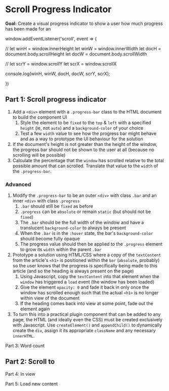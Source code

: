 # Scroll Progress Indicator

**Goal:** Create a visual progress indicator to show a user how much progress has been made for an


window.addEventListener('scroll', event => {
  
  //
  let winH = window.innerHeight
  let winW = window.innerWidth
  let docH = document.body.scrollHeight
  let docW = document.body.scrollWidth

  //
  let scrY = window.scrollY
  let scrX = window.scrollX

  console.log(winH, winW, docH, docW, scrY, scrX);

})


## Part 1: Scroll progress indicator
1. Add a `<div>` element with a `.progress-bar` class to the HTML document to build the component UI
   1. Style the element to be `fixed` to the `top` & `left` with a specified `height` (ie, not `auto`) and a `background-color` of your choice
   2. Test a few `width` value to see how the progress bar might behave and as a way to prototype the UI behaviour for the solution
2. If the document's height is not greater than the height of the window, the progress bar should not be shown to the user at all (because no scrolling will be possible)
3. Calculate the percentage that the `window` has scrolled relative to the total possible amount that can scrolled. Translate that value to the `width` of the `.progress-bar`.

### Advanced

1. Modify the `.progress-bar` to be an outer `<div>` with class `.bar` and an inner `<div>` with class `.progress`
   1. `.bar` should still be `fixed` as before
   2. `.progress` can be `absolute` or remain `static` (but should not be `fixed`)
   3. The `.bar` should be the full width of the window and have a translucent `background-color` to always be present
   4. When the `.bar` is in the `:hover` state, the bar's `background-color` should become fully opaque
   5. The progress value should then be applied to the `.progress` element to grow its `width` within the parent `.bar`
2. Prototype a solution using HTML/CSS where a copy of the `textContent` from the article's `<h1>` is positioned within the `bar` (`absolute`, probably) so the user knows that the progress is specifically being made to this article (and so the heading is always present on the page)
   1. Using Javascript, copy the `textContent` into that element when the `window` has triggered a `load` event (the window has been loaded)
   2. Give the element `opacity: 0` and fade it back in only once the window has scrolled enough such that the actual `<h1>` is no longer within view of the document
   3. If the heading comes back into view at some point, fade out the element again
3. To turn this into a practical plugin component that can be added to any page, the HTML (and ideally even the CSS) must be created exclusively with Javascript. Use `createElement()` and `appendChild()` to dynamically create the `div`, assign it its appropriate `className` and any necessary `innerHTML`.

Part 3: Word count


Part 2: Scroll to
- 

Part 4: In view


Part 5: Load new content